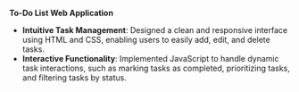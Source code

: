 **To-Do List Web Application**

- **Intuitive Task Management**: Designed a clean and responsive interface using HTML and CSS, enabling users to easily add, edit, and delete tasks.
- **Interactive Functionality**: Implemented JavaScript to handle dynamic task interactions, such as marking tasks as completed, prioritizing tasks, and filtering tasks by status.
